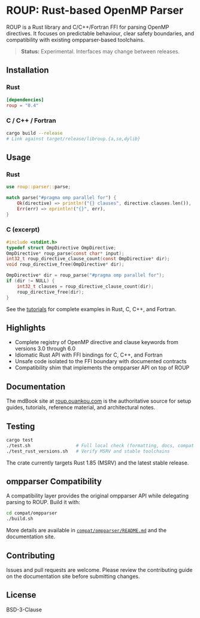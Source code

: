 # ROUP: Rust-based OpenMP Parser

ROUP is a Rust library and C/C++/Fortran FFI for parsing OpenMP directives. It focuses on predictable behaviour, clear safety
boundaries, and compatibility with existing ompparser-based toolchains.

> **Status:** Experimental. Interfaces may change between releases.

## Installation

### Rust

```toml
[dependencies]
roup = "0.4"
```

### C / C++ / Fortran

```bash
cargo build --release
# Link against target/release/libroup.{a,so,dylib}
```

## Usage

### Rust

```rust
use roup::parser::parse;

match parse("#pragma omp parallel for") {
    Ok(directive) => println!("{} clauses", directive.clauses.len()),
    Err(err) => eprintln!("{}", err),
}
```

### C (excerpt)

```c
#include <stdint.h>
typedef struct OmpDirective OmpDirective;
OmpDirective* roup_parse(const char* input);
int32_t roup_directive_clause_count(const OmpDirective* dir);
void roup_directive_free(OmpDirective* dir);

OmpDirective* dir = roup_parse("#pragma omp parallel for");
if (dir != NULL) {
    int32_t clauses = roup_directive_clause_count(dir);
    roup_directive_free(dir);
}
```

See the [tutorials](https://roup.ouankou.com/) for complete examples in Rust, C, C++, and Fortran.

## Highlights

- Complete registry of OpenMP directive and clause keywords from versions 3.0 through 6.0
- Idiomatic Rust API with FFI bindings for C, C++, and Fortran
- Unsafe code isolated to the FFI boundary with documented contracts
- Compatibility shim that implements the ompparser API on top of ROUP

## Documentation

The mdBook site at [roup.ouankou.com](https://roup.ouankou.com/) is the authoritative source for setup guides, tutorials,
reference material, and architectural notes.

## Testing

```bash
cargo test
./test.sh                 # Full local check (formatting, docs, compat layer)
./test_rust_versions.sh   # Verify MSRV and stable toolchains
```

The crate currently targets Rust 1.85 (MSRV) and the latest stable release.

## ompparser Compatibility

A compatibility layer provides the original ompparser API while delegating parsing to ROUP. Build it with:

```bash
cd compat/ompparser
./build.sh
```

More details are available in [`compat/ompparser/README.md`](compat/ompparser/README.md) and the documentation site.

## Contributing

Issues and pull requests are welcome. Please review the contributing guide on the documentation site before submitting changes.

## License

BSD-3-Clause
